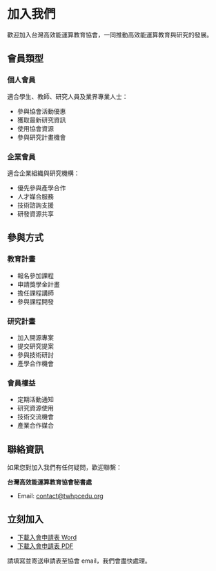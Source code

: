# 加入我們

歡迎加入台灣高效能運算教育協會，一同推動高效能運算教育與研究的發展。

## 會員類型

### 個人會員
適合學生、教師、研究人員及業界專業人士：
- 參與協會活動優惠
- 獲取最新研究資訊
- 使用協會資源
- 參與研究計畫機會

### 企業會員
適合企業組織與研究機構：
- 優先參與產學合作
- 人才媒合服務
- 技術諮詢支援
- 研發資源共享

## 參與方式

### 教育計畫
- 報名參加課程
- 申請獎學金計畫
- 擔任課程講師
- 參與課程開發

### 研究計畫
- 加入開源專案
- 提交研究提案
- 參與技術研討
- 產學合作機會

### 會員權益
- 定期活動通知
- 研究資源使用
- 技術交流機會
- 產業合作媒合

## 聯絡資訊

如果您對加入我們有任何疑問，歡迎聯繫：

**台灣高效能運算教育協會秘書處**
- Email: contact@twhpcedu.org


## 立刻加入
- [下載入會申請表 Word](/files/join_form.docx)
- [下載入會申請表 PDF](/files/join_form.pdf)

請填寫並寄送申請表至協會 email，我們會盡快處理。